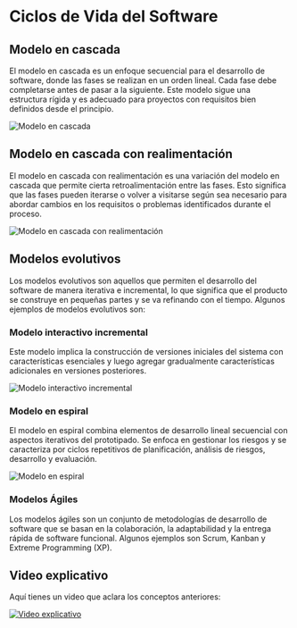 # Ciclos de Vida del Software

## Modelo en cascada

El modelo en cascada es un enfoque secuencial para el desarrollo de software, donde las fases se realizan en un orden lineal. Cada fase debe completarse antes de pasar a la siguiente. Este modelo sigue una estructura rígida y es adecuado para proyectos con requisitos bien definidos desde el principio.

![Modelo en cascada](https://upload.wikimedia.org/wikipedia/commons/thumb/e/e2/Waterfall_model.svg/800px-Waterfall_model.svg.png)

## Modelo en cascada con realimentación

El modelo en cascada con realimentación es una variación del modelo en cascada que permite cierta retroalimentación entre las fases. Esto significa que las fases pueden iterarse o volver a visitarse según sea necesario para abordar cambios en los requisitos o problemas identificados durante el proceso.

![Modelo en cascada con realimentación](https://static.javatpoint.com/tutorial/software-testing/images/spiral-model.png)

## Modelos evolutivos

Los modelos evolutivos son aquellos que permiten el desarrollo del software de manera iterativa e incremental, lo que significa que el producto se construye en pequeñas partes y se va refinando con el tiempo. Algunos ejemplos de modelos evolutivos son:

### Modelo interactivo incremental

Este modelo implica la construcción de versiones iniciales del sistema con características esenciales y luego agregar gradualmente características adicionales en versiones posteriores.

![Modelo interactivo incremental](https://i1.wp.com/www.educba.com/wp-content/uploads/2020/07/Incremental-Model-of-Software-Development-1.png)

### Modelo en espiral

El modelo en espiral combina elementos de desarrollo lineal secuencial con aspectos iterativos del prototipado. Se enfoca en gestionar los riesgos y se caracteriza por ciclos repetitivos de planificación, análisis de riesgos, desarrollo y evaluación.

![Modelo en espiral](https://upload.wikimedia.org/wikipedia/commons/thumb/e/ec/Spiral_model_%28Boehm%2C_1988%29.svg/400px-Spiral_model_%28Boehm%2C_1988%29.svg.png)

### Modelos Ágiles

Los modelos ágiles son un conjunto de metodologías de desarrollo de software que se basan en la colaboración, la adaptabilidad y la entrega rápida de software funcional. Algunos ejemplos son Scrum, Kanban y Extreme Programming (XP).

## Video explicativo

Aquí tienes un video que aclara los conceptos anteriores:

[![Video explicativo](https://img.youtube.com/vi/VIDEO_ID/maxresdefault.jpg)](https://www.youtube.com/watch?v=VIDEO_ID)